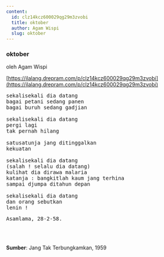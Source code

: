 ```yaml
---
content:
  id: clz14kcz600029qg29m3zvobi
  title: oktober
  author: Agam Wispi
  slug: oktober
---
```

### oktober

oleh Agam Wispi

[https://ilalang.drepram.com/p/clz14kcz600029qg29m3zvobi](https://ilalang.drepram.com/p/clz14kcz600029qg29m3zvobi)

<pre>
sekalisekali dia datang
bagai petani sedang panen
bagai buruh sedang gadjian

sekalisekali dia datang
pergi lagi
tak pernah hilang

satusatunja jang ditinggalkan
kekuatan

sekalisekali dia datang
(salah ! selalu dia datang)
kulihat dia dirawa malaria
katanja : bangkitlah kaum jang terhina
sampai djumpa ditahun depan

sekalisekali dia datang
dan orang sebutkan
lenin !
</pre>
<pre>
Asamlama, 28-2-58.
</pre>
<br/><br/>

**Sumber**: Jang Tak Terbungkamkan, 1959
